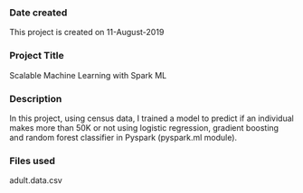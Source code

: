 ### Date created
This project is created on 11-August-2019

### Project Title
Scalable Machine Learning with Spark ML

### Description
In this project, using census data, I trained a model to predict if an individual makes more than 50K or not using logistic regression, gradient boosting and random forest classifier in Pyspark (pyspark.ml module).

### Files used
adult.data.csv

 

